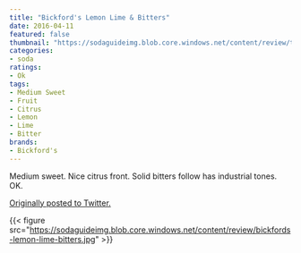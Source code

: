 ```yaml
---
title: "Bickford's Lemon Lime & Bitters"
date: 2016-04-11
featured: false
thumbnail: "https://sodaguideimg.blob.core.windows.net/content/review/thumbs/bickfords-lemon-lime-bitters.jpg"
categories:
- soda
ratings:
- Ok
tags:
- Medium Sweet
- Fruit
- Citrus
- Lemon
- Lime
- Bitter
brands:
- Bickford's
---
```


Medium sweet. Nice citrus front. Solid bitters follow has industrial tones. OK.

[Originally posted to Twitter.](https://twitter.com/Cavorter/status/719618606774923264)

{{< figure src="https://sodaguideimg.blob.core.windows.net/content/review/bickfords-lemon-lime-bitters.jpg" >}}
